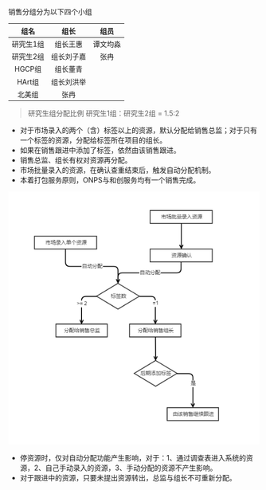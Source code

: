 销售分组分为以下四个小组

| 组名 | 组长 | 组员 |
|:-:|:-:|:-:|
|研究生1组| 组长王惠 | 谭文均淼 |
|研究生2组| 组长刘子嘉 | 张冉 |
|HGCP组| 组长董青 | |
|HArt组| 组长刘洪举 | |
|北美组|张冉||

> 研究生组分配比例
研究生1组：研究生2组 = 1.5:2

- 对于市场录入的两个（含）标签以上的资源，默认分配给销售总监；对于只有一个标签的资源，分配给标签所在项目的组长。
- 如果在销售跟进中添加了标签，依然由该销售跟进。
- 销售总监、组长有权对资源再分配。
- 市场批量录入的资源，在确认查重结束后，触发自动分配机制。
- 本着打包服务原则，ONPS与和创服务均有一个销售完成。

![](/assets/自动分配.png)

- 停资源时，仅对自动分配功能产生影响，对于：1、通过调查表进入系统的资源，2、自己手动录入的资源，3、手动分配的资源不产生影响。
- 对于跟进中的资源，只要未提出资源转出，总监与组长不可重新分配。




